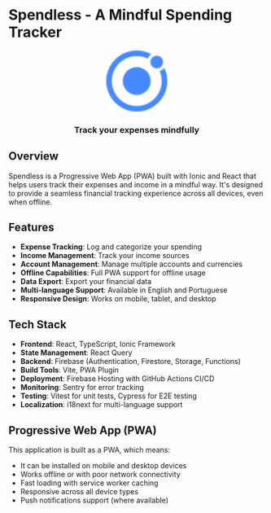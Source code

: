 # Spendless - A Mindful Spending Tracker

<div align="center">
  <img src="public/favicon.png" alt="Spendless Logo" width="120" />
  <h3>Track your expenses mindfully</h3>
</div>

## Overview

Spendless is a Progressive Web App (PWA) built with Ionic and React that helps users track their expenses and income in a mindful way. It's designed to provide a seamless financial tracking experience across all devices, even when offline.

## Features

- **Expense Tracking**: Log and categorize your spending
- **Income Management**: Track your income sources
- **Account Management**: Manage multiple accounts and currencies
- **Offline Capabilities**: Full PWA support for offline usage
- **Data Export**: Export your financial data
- **Multi-language Support**: Available in English and Portuguese
- **Responsive Design**: Works on mobile, tablet, and desktop

## Tech Stack

- **Frontend**: React, TypeScript, Ionic Framework
- **State Management**: React Query
- **Backend**: Firebase (Authentication, Firestore, Storage, Functions)
- **Build Tools**: Vite, PWA Plugin
- **Deployment**: Firebase Hosting with GitHub Actions CI/CD
- **Monitoring**: Sentry for error tracking
- **Testing**: Vitest for unit tests, Cypress for E2E testing
- **Localization**: i18next for multi-language support

## Progressive Web App (PWA)

This application is built as a PWA, which means:

- It can be installed on mobile and desktop devices
- Works offline or with poor network connectivity
- Fast loading with service worker caching
- Responsive across all device types
- Push notifications support (where available)
